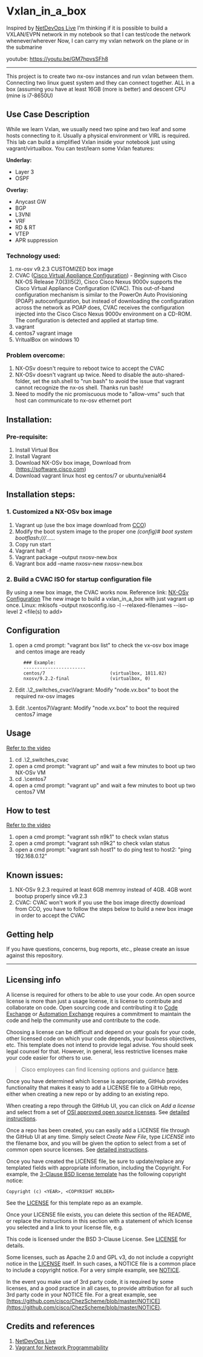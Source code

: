 # Vxlan_in_a_box

Inspired by [NetDevOps Live](https://developer.cisco.com/netdevops/live/)
I’m thinking if it is possible to build a VXLAN/EVPN network in my notebook so that I can test/code the network whenever/wherever
Now, I can carry my vxlan network on the plane or in the submarine

youtube: https://youtu.be/GM7hpvsSFh8

***************************************************
This project is to create two nx-osv instances and run vxlan between them. Connecting two linux guest system and they can connect together.
ALL in a box (assuming you have at least 16GB (more is better) and descent CPU (mine is i7-8650U)

## Use Case Description
While we learn Vxlan, we usually need two spine and two leaf and some hosts connecting to it. Usually a physical environment or VIRL is required. This lab can build a simplified Vxlan inside your notebook just using vagrant/virtualbox. You can test/learn some Vxlan features:

**Underlay:**
  - Layer 3
  - OSPF

**Overlay:**
  - Anycast GW
  - BGP
  - L3VNI
  - VRF
  - RD & RT
  - VTEP
  - APR suppression

### Technology used:
1. nx-osv v9.2.3 CUSTOMIZED box image
2. CVAC ([Cisco Virtual Appliance Configuration](https://www.cisco.com/c/en/us/td/docs/switches/datacenter/nexus9000/sw/7-x/nx-osv/configuration/guide/b_Cisco_Nexus_9000v/b_Cisco_Nexus_9000v_chapter_011.html)) - Beginning with Cisco NX-OS Release 7.0(3)I5(2), Cisco Cisco Nexus 9000v supports the Cisco Virtual Appliance Configuration (CVAC). This out-of-band configuration mechanism is similar to the PowerOn Auto Provisioning (POAP) autoconfiguration, but instead of downloading the configuration across the network as POAP does, CVAC receives the configuration injected into the Cisco Cisco Nexus 9000v environment on a CD-ROM. The configuration is detected and applied at startup time. 
3. vagrant
4. centos7 vagrant image
5. VritualBox on windows 10

### Problem overcome:
1. NX-OSv doesn't require to reboot twice to accept the CVAC
2. NX-OSv doesn't vagrant up twice. Need to disable the auto-shared-folder, set the ssh.shell to "run bash" to avoid the issue that vagrant cannot recognize the nx-os shell. Thanks run bash!
3. Need to modify the nic promiscuous mode to "allow-vms" such that host can communicate to nx-osv ethernet port


## Installation:

###  Pre-requisite:

1. Install Virtual Box
2. Install Vagrant
3. Download NX-OSv box image, Download from (https://software.cisco.com)
4. Download vagrant linux host eg centos/7 or ubuntu/xenial64
  
##  Installation steps:
### 1. Customized a NX-OSv box image  

1.	Vagrant up (use the box image download from [CCO](https://software.cisco.com))
2.	Modify the boot system image to the proper one *(config)# boot system bootflash:///……*
3.	Copy run start
4.	Vagrant halt -f
5.	Vagrant package –output nxosv-new.box
6.	Vagrant box add –name nxosv-new nxosv-new.box
    
### 2. Build a CVAC ISO for startup configuration file
 
By using a new box image, the CVAC works now. Reference link: [NX-OSv Configuration](https://www.cisco.com/c/en/us/td/docs/switches/datacenter/nexus9000/sw/7-x/nx-osv/configuration/guide/b_Cisco_Nexus_9000v.pdf) The new image to build a vxlan_in_a_box with just vagrant up once.
         Linux: mkisofs -output nxosconfig.iso -l --relaxed-filenames --iso-level 2 <file(s) to add>

##  Configuration
1. open a cmd prompt: "vagrant box list" to check the vx-osv box image and centos image are ready

          ### Example:
          -----------------------
          centos/7                        (virtualbox, 1811.02)
          nxosv/9.2.2-final               (virtualbox, 0)
     
2. Edit .\2_switches_cvac\Vagrant: Modify "node.vx.box" to boot the required nx-osv images
3. Edit .\centos7\Vagrant: Modify "node.vx.box" to boot the required centos7 image
     
##  Usage 
[Refer to the video](https://youtu.be/GM7hpvsSFh8?t=29)

1. cd .\2_switches_cvac
2. open a cmd prompt: "vagrant up" and wait a few minutes to boot up two NX-OSv VM
3. cd .\centos7
4. open a cmd prompt: "vagrant up" and wait a few minutes to boot up two centos7 VM
     
##  How to test 
[Refer to the video](https://youtu.be/GM7hpvsSFh8?t=128)

1. open a cmd prompt: "vagrant ssh n9k1" to check vxlan status
2. open a cmd prompt: "vagrant ssh n9k2" to check vxlan status
3. open a cmd prompt: "vagrant ssh host1" to do ping test to host2: "ping 192.168.0.12"

## Known issues:

1. NX-OSv 9.2.3 required at least 6GB memroy instead of 4GB. 4GB wont bootup properly since v9.2.3
2. CVAC: CVAC won't work if you use the box image directly download from CCO, you have to follow the steps below to build a new box image in order to accept the CVAC

## Getting help
If you have questions, concerns, bug reports, etc., please create an issue against this repository.

----

## Licensing info

A license is required for others to be able to use your code. An open source license is more than just a usage license, it is license to contribute and collaborate on code. Open sourcing code and contributing it to [Code Exchange](https://developer.cisco.com/codeexchange/) or [Automation Exchange](https://developer.cisco.com/automation-exchange/) requires a commitment to maintain the code and help the community use and contribute to the code. 

Choosing a license can be difficult and depend on your goals for your code, other licensed code on which your code depends, your business objectives, etc.   This template does not intend to provide legal advise. You should seek legal counsel for that. However, in general, less restrictive licenses make your code easier for others to use.

> Cisco employees can find licensing options and guidance [here](https://wwwin-github.cisco.com/eckelcu/DevNet-Code-Exchange/blob/master/GitHubUsage.md#licensing-guidance).

Once you have determined which license is appropriate, GitHub provides functionality that makes it easy to add a LICENSE file to a GitHub repo, either when creating a new repo or by adding to an existing repo.

When creating a repo through the GitHub UI, you can click on *Add a license* and select from a set of [OSI approved open source licenses](https://opensource.org/licenses). See [detailed instructions](https://help.github.com/articles/licensing-a-repository/#applying-a-license-to-a-repository-with-an-existing-license).

Once a repo has been created, you can easily add a LICENSE file through the GitHub UI at any time. Simply select *Create New File*, type *LICENSE* into the filename box, and you will be given the option to select from a set of common open source licenses. See [detailed instructions](https://help.github.com/articles/adding-a-license-to-a-repository/).

Once you have created the LICENSE file, be sure to update/replace any templated fields with appropriate information, including the Copyright. For example, the [3-Clause BSD license template](https://opensource.org/licenses/BSD-3-Clause) has the following copyright notice:

`Copyright (c) <YEAR>, <COPYRIGHT HOLDER>`

See the [LICENSE](./LICENSE) for this template repo as an example.

Once your LICENSE file exists, you can delete this section of the README, or replace the instructions in this section with a statement of which license you selected and a link to your license file, e.g.

This code is licensed under the BSD 3-Clause License. See [LICENSE](./LICENSE) for details.

Some licenses, such as Apache 2.0 and GPL v3, do not include a copyright notice in the [LICENSE](./LICENSE) itself. In such cases, a NOTICE file is a common place to include a copyright notice. For a very simple example, see [NOTICE](./NOTICE). 

In the event you make use of 3rd party code, it is required by some licenses, and a good practice in all cases, to provide attribution for all such 3rd party code in your NOTICE file. For a great example, see [https://github.com/cisco/ChezScheme/blob/master/NOTICE](https://github.com/cisco/ChezScheme/blob/master/NOTICE).   

## Credits and references

1. [NetDevOps Live](https://developer.cisco.com/netdevops/live/)
2. [Vagrant for Network Programmability](https://developer.cisco.com/codeexchange/github/repo/hpreston/vagrant_net_prog/)
